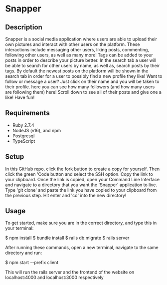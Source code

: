 # Snapper

## Description

Snapper is a social media application where users are able to upload their own pictures and interact with other users on the platform. These interactions include messaging other users, liking posts, commenting, following other users, as well as many more! Tags can be added to your posts in order to describe your picture better. In the search tab a user will be able to search for other users by name, as well as, search posts by their tags. By default the newest posts on the platform will be shown in the search tab in order for a user to possibly find a new profile they like! Want to follow or message a user? Just click on their name and you will be taken to their profile. here you can see how many followers (and how many users are following them) here! Scroll down to see all of their posts and give one a like! Have fun!

## Requirements

- Ruby 2.7.4
- NodeJS (v16), and npm
- Postgresql
- TypeScript


## Setup

In this GitHub repo, click the fork button to create a copy for yourself. Then click the green 'Code button and select the SSH option. Copy the link to your clipboard.
Once the link is copied, open your Command Line Interface and navigate to a directory that you want the 'Snapper' application to live. Type 'git clone' and paste the link you have copied to your clipboard from the previous step. Hit enter and 'cd' into the new directory!

## Usage


To get started, make sure you are in the correct directory, and type this in your terminal:

$ npm install
$ bundle install
$ rails db:migrate
$ rails server

After running these commands, open a new terminal, navigate to the same directory and run:

$ npm start --prefix client

This will run the rails server and the frontend of the website on localhost:4000 and localhost:3000 respectively

